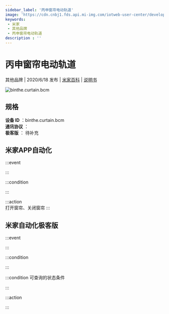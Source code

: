 ```yaml
---
sidebar_label: '丙申窗帘电动轨道'
image: 'https://cdn.cnbj1.fds.api.mi-img.com/iotweb-user-center/developer_1679047687541U2qB3u1p.png?GalaxyAccessKeyId=AKVGLQWBOVIRQ3XLEW&Expires=9223372036854775807&Signature=8TtQijOe7U053RQtqA+cWZvcPBk='
keywords: 
 - 米家
 - 其他品牌
 - 丙申窗帘电动轨道
description : ''
---
```

# 丙申窗帘电动轨道

其他品牌 | 2020/6/18 发布 | [米家百科](https://home.mi.com/webapp/content/baike/product/index.html?model=binthe.curtain.bcm) | [说明书](https://home.mi.com/views/introduction.html?model=binthe.curtain.bcm&region=cn)

![binthe.curtain.bcm](https://cdn.cnbj1.fds.api.mi-img.com/iotweb-user-center/developer_1679047687541U2qB3u1p.png?GalaxyAccessKeyId=AKVGLQWBOVIRQ3XLEW&Expires=9223372036854775807&Signature=8TtQijOe7U053RQtqA+cWZvcPBk=)

## 规格  
> 
**设备 ID** ：binthe.curtain.bcm  
**通讯协议** ：  
**极客版**  ： 待补充 


## 米家APP自动化  

:::event  

:::

:::condition  

:::

:::action   
打开窗帘、关闭窗帘
:::

## 米家自动化极客版  

:::event  

:::

:::condition  

:::

:::condition 可查询的状态条件  

:::

:::action  

:::

        
